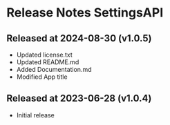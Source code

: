 # Release Notes SettingsAPI

## Released at 2024-08-30 (v1.0.5)

* Updated license.txt
* Updated README.md
* Added Documentation.md
* Modified App title

## Released at 2023-06-28 (v1.0.4)

* Initial release
